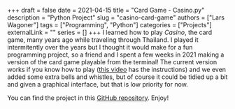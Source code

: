+++ 
draft = false
date = 2021-04-15
title = "Card Game - Casino.py"
description = "Python Project"
slug = "casino-card-game"
authors = ["Lars Wagoner"]
tags = ["Programming", "Python"]
categories = ["Projects"]
externalLink = ""
series = []
+++
I learned how to play *Casino*, the card game, many years ago while traveling through Thailand. I played it intermitently over the years but I thought it would make for a fun programming project, so a friend and I spent a few weeks in 2021 making a version of the card game playable from the terminal! The current version works if you know how to play ([this video](https://www.youtube.com/watch?v=WrdSVHMYocc) has the instructions) and we even added some extra bells and whistles, but of course it could be tidied up a bit and given a graphical interface, but that is low priority for now. 

You can find the project in this [GitHub repository](https://github.com/larswagoner/casino-py). Enjoy!